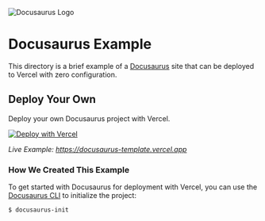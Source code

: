 ![Docusaurus Logo](https://github.com/khulnasoft/devkit/blob/main/packages/frameworks/logos/docusaurus.svg)

# Docusaurus Example

This directory is a brief example of a [Docusaurus](https://docusaurus.io/) site that can be deployed to Vercel with zero configuration.

## Deploy Your Own

Deploy your own Docusaurus project with Vercel.

[![Deploy with Vercel](https://vercel.com/button)](https://vercel.com/new/clone?repository-url=https://github.com/khulnasoft/devkit/tree/main/examples/docusaurus&template=docusaurus)

_Live Example: https://docusaurus-template.vercel.app_

### How We Created This Example

To get started with Docusaurus for deployment with Vercel, you can use the [Docusaurus CLI](https://docusaurus.io/docs/en/installation) to initialize the project:

```shell
$ docusaurus-init
```
